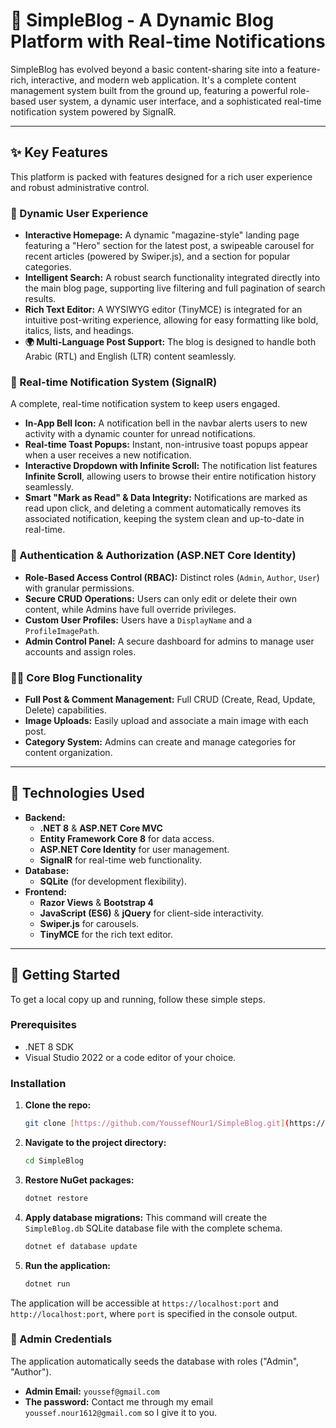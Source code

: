 # 📝 SimpleBlog - A Dynamic Blog Platform with Real-time Notifications

SimpleBlog has evolved beyond a basic content-sharing site into a feature-rich, interactive, and modern web application. It's a complete content management system built from the ground up, featuring a powerful role-based user system, a dynamic user interface, and a sophisticated real-time notification system powered by SignalR.

---

## ✨ Key Features

This platform is packed with features designed for a rich user experience and robust administrative control.

### 🏡 Dynamic User Experience
- **Interactive Homepage:** A dynamic "magazine-style" landing page featuring a "Hero" section for the latest post, a swipeable carousel for recent articles (powered by Swiper.js), and a section for popular categories.
- **Intelligent Search:** A robust search functionality integrated directly into the main blog page, supporting live filtering and full pagination of search results.
- **Rich Text Editor:** A WYSIWYG editor (TinyMCE) is integrated for an intuitive post-writing experience, allowing for easy formatting like bold, italics, lists, and headings.
- **🌍 Multi-Language Post Support:** The blog is designed to handle both Arabic (RTL) and English (LTR) content seamlessly.

### 🚀 Real-time Notification System (SignalR)
A complete, real-time notification system to keep users engaged.
- **In-App Bell Icon:** A notification bell in the navbar alerts users to new activity with a dynamic counter for unread notifications.
- **Real-time Toast Popups:** Instant, non-intrusive toast popups appear when a user receives a new notification.
- **Interactive Dropdown with Infinite Scroll:** The notification list features **Infinite Scroll**, allowing users to browse their entire notification history seamlessly.
- **Smart "Mark as Read" & Data Integrity:** Notifications are marked as read upon click, and deleting a comment automatically removes its associated notification, keeping the system clean and up-to-date in real-time.

### 🔐 Authentication & Authorization (ASP.NET Core Identity)
- **Role-Based Access Control (RBAC):** Distinct roles (`Admin`, `Author`, `User`) with granular permissions.
- **Secure CRUD Operations:** Users can only edit or delete their own content, while Admins have full override privileges.
- **Custom User Profiles:** Users have a `DisplayName` and a `ProfileImagePath`.
- **Admin Control Panel:** A secure dashboard for admins to manage user accounts and assign roles.

### 👨‍💻 Core Blog Functionality
- **Full Post & Comment Management:** Full CRUD (Create, Read, Update, Delete) capabilities.
- **Image Uploads:** Easily upload and associate a main image with each post.
- **Category System:** Admins can create and manage categories for content organization.

---

## 🚀 Technologies Used

- **Backend:**
    - **.NET 8** & **ASP.NET Core MVC**
    - **Entity Framework Core 8** for data access.
    - **ASP.NET Core Identity** for user management.
    - **SignalR** for real-time web functionality.
- **Database:**
    - **SQLite** (for development flexibility).
- **Frontend:**
    - **Razor Views** & **Bootstrap 4**
    - **JavaScript (ES6)** & **jQuery** for client-side interactivity.
    - **Swiper.js** for carousels.
    - **TinyMCE** for the rich text editor.

---

## 🏁 Getting Started

To get a local copy up and running, follow these simple steps.

### Prerequisites
- .NET 8 SDK
- Visual Studio 2022 or a code editor of your choice.

### Installation
1.  **Clone the repo:**
    ```sh
    git clone [https://github.com/YoussefNour1/SimpleBlog.git](https://github.com/YoussefNour1/SimpleBlog.git)
    ```
2.  **Navigate to the project directory:**
    ```sh
    cd SimpleBlog
    ```
3.  **Restore NuGet packages:**
    ```sh
    dotnet restore
    ```
4.  **Apply database migrations:**
    This command will create the `SimpleBlog.db` SQLite database file with the complete schema.
    ```sh
    dotnet ef database update
    ```
5.  **Run the application:**
    ```sh
    dotnet run
    ```
The application will be accessible at `https://localhost:port` and `http://localhost:port`, where `port` is specified in the console output.

### 🔑 Admin Credentials
The application automatically seeds the database with roles ("Admin", "Author").
- **Admin Email:** `youssef@gmail.com`
- **The password:** Contact me through my email `youssef.nour1612@gmail.com` so I give it to you.
